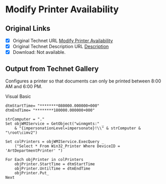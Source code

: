 # Modify Printer Availability

## Original Links

- [x] Original Technet URL [Modify Printer Availability](https://gallery.technet.microsoft.com/0eef380a-191c-4b1a-9e8a-32d141bc6af9)
- [x] Original Technet Description URL [Description](https://gallery.technet.microsoft.com/0eef380a-191c-4b1a-9e8a-32d141bc6af9/description)
- [x] Download: Not available.

## Output from Technet Gallery

Configures a printer so that documents can only be printed between 8:00 AM and 6:00 PM.

Visual Basic

```
dtmStartTime= "********080000.000000+000"
dtmEndTime= "********180000.000000+000"

strComputer = "."
Set objWMIService = GetObject("winmgmts:" _
    & "{impersonationLevel=impersonate}!\\" & strComputer & "\root\cimv2")

Set colPrinters = objWMIService.ExecQuery _
    ("Select * From Win32_Printer Where DeviceID = 'ArtDepartmentPrinter' ")

For Each objPrinter in colPrinters
    objPrinter.StartTime = dtmStartTime
    objPrinter.UntilTime = dtmEndTime
    objPrinter.Put_
Next
```

